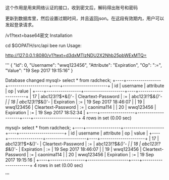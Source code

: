 ##
这个作用是用来网络认证的接口，收到密文后，解码得出账号和密码

更新到数据库里，然后设置过期时间，并且返回json。在这段有效期内，用户可以发起登录请求。

/v1?text=base64密文
Installation

cd $GOPATH/src/api
bee run
Usage:

http://127.0.0.1:8080/v1?text=d3dxMTIzNDU2X2Nhb25pbWExMTQ=


'''
{
  "Id": 0,
  "Username": "wwq123456",
  "Attribute": "Expiration",
  "Op": ":=",
  "Value": "19 Sep 2017 19:15:16"
}

Database changed
mysql> select * from radcheck;
+----+-----------------+--------------------+----+----------------------+
| id | username        | attribute          | op | value                |
+----+-----------------+--------------------+----+----------------------+
| 17 | abc123!?$*&()'- | Cleartext-Password | := | abc123!?$*&()'-      |
| 18 | abc123!?$*&()'- | Expiration         | := | 19 Sep 2017 18:46:07 |
| 19 | wwq123456       | Cleartext-Password | := | caonima114           |
| 20 | wwq123456       | Expiration         | := | 19 Sep 2017 18:52:34 |
+----+-----------------+--------------------+----+----------------------+
4 rows in set (0.00 sec)

mysql> select * from radcheck;
+----+-----------------+--------------------+----+----------------------+
| id | username        | attribute          | op | value                |
+----+-----------------+--------------------+----+----------------------+
| 17 | abc123!?$*&()'- | Cleartext-Password | := | abc123!?$*&()'-      |
| 18 | abc123!?$*&()'- | Expiration         | := | 19 Sep 2017 18:46:07 |
| 19 | wwq123456       | Cleartext-Password | := | caonima114           |
| 20 | wwq123456       | Expiration         | := | 19 Sep 2017 19:15:16 |
+----+-----------------+--------------------+----+----------------------+
4 rows in set (0.00 sec)


'''
